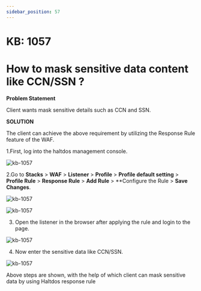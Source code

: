 ```yaml
---
sidebar_position: 57
---
```


# KB: 1057

# How to mask sensitive data content like CCN/SSN ?

**Problem Statement**

Client wants mask sensitive details such as CCN and SSN.

**SOLUTION**

The client can achieve the above requirement by utilizing the Response Rule feature of the WAF.

1.First, log into the haltdos management console.

![kb-1057](/tutorials/proflogin.png)

2.Go to **Stacks** > **WAF** > **Listener** > **Profile** > **Profile default setting** > **Profile Rule** > **Response Rule** > **Add Rule** > **Configure the Rule > **Save Changes**.

![kb-1057](/tutorials/responserule.png)


![kb-1057](/tutorials/responserulee.png)

3. Open the listener in the browser after applying the rule and login to the page.

![kb-1057](/tutorials/responserule1.png)


4. Now enter the sensitive data like CCN/SSN.

![kb-1057](/tutorials/maskedCCN.png)


Above steps are shown, with the help of which client can mask sensitive data by using Haltdos response rule